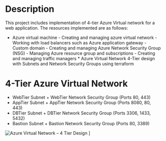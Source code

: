 # Description

  This project includes implementation of 4-tier Azure Virtual network for a web application. 
  The resources implemented are as follows:
   * Azure virtual machine
    - Creating and managing azure virtual network
    - Working with load balancers such as Azure application gateway
    - Custom domain
    - Creating and managing Azure Network Security Group (NSG)
    - Managing Azure resource group and subscriptions
    - Creating and managing traffic managers *
  Azure Virtual Network 4-Tier design with Subnets and Network Security Groups using terraform


# 4-Tier Azure Virtual Network 
  
  - WebTier Subnet + WebTier Network Security Group (Ports 80, 443)
  - AppTier Subnet + AppTier Network Security Group (Ports 8080, 80, 443)
  - DBTier Subnet + DBTier Network Security Group (Ports 3306, 1433, 5432)
  - Bastion Subnet + Bastion Network Security Group (Ports 80, 3389)
  
  ![Azure Virtual Network – 4 Tier Design](https://github.com/brahmanand108/To-deploy-4-tier-Azure-Vnet-for-web-applications-using-Terraform/assets/131637736/620a92d0-e1b2-4551-8b26-1f9413093403)
]




